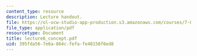 ```yaml
---
content_type: resource
description: Lecture handout.
file: https://ol-ocw-studio-app-production.s3.amazonaws.com/courses/7-012-introduction-to-biology-fall-2004/395fda567e6a864cfefafe48158f6ed8_lecture6_concept.pdf
file_type: application/pdf
resourcetype: Document
title: lecture6_concept.pdf
uid: 395fda56-7e6a-864c-fefa-fe48158f6ed8
---
```


